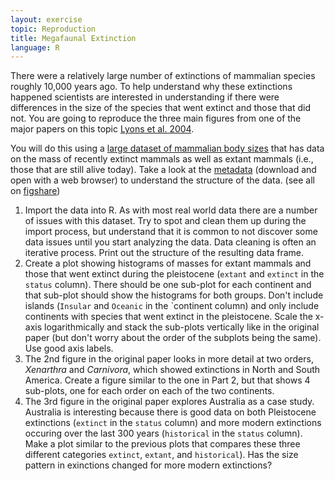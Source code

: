 ```yaml
---
layout: exercise
topic: Reproduction
title: Megafaunal Extinction
language: R
---
```


There were a relatively large number of extinctions of mammalian species roughly
10,000 years ago. To help understand why these extinctions happened scientists
are interested in understanding if there were differences in the size of the
species that went extinct and those that did not. You are going to reproduce the
three main figures from one of the major papers on this topic [Lyons et al.
2004](https://www.evolutionary-ecology.com/abstracts/v06/1499.html).

You will do this using a 
[large dataset of mammalian body sizes](https://ndownloader.figshare.com/files/5593343)
that has data on the mass of recently extinct mammals as well as extant mammals
(i.e., those that are still alive today). Take a look at the
[metadata](https://ndownloader.figshare.com/files/5593346) (download and open with a web browser) to
understand the structure of the data. (see all on [figshare](https://figshare.com/articles/dataset/Data_Paper_Data_Paper/3523112))

1. Import the data into R. As with most real world data there are a number of
   issues with this dataset. Try to spot and clean them up during the import
   process, but understand that it is common to not discover some data issues
   until you start analyzing the data. Data cleaning is often an iterative
   process. Print out the structure of the resulting data frame.
2. Create a plot showing histograms of masses for extant mammals and those that
   went extinct during the pleistocene (`extant` and `extinct` in the `status`
   column). There should be one sub-plot for each continent and that sub-plot
   should show the histograms for both groups. Don't include islands (`Insular`
   and `Oceanic` in the `continent column) and only include continents with
   species that went extinct in the pleistocene. Scale the x-axis
   logarithmically and stack the sub-plots vertically like in the original paper
   (but don't worry about the order of the subplots being the same). Use good
   axis labels.
3. The 2nd figure in the original paper looks in more detail at two orders,
   *Xenarthra* and *Carnivora*, which showed extinctions in North and South
   America. Create a figure similar to the one in Part 2, but that shows 4
   sub-plots, one for each order on each of the two continents.
4. The 3rd figure in the original paper explores Australia as a case study.
   Australia is interesting because there is good data on both Pleistocene
   extinctions (`extinct` in the `status` column) and more modern extinctions
   occuring over the last 300 years (`historical` in the `status` column). Make
   a plot similar to the previous plots that compares these three different
   categories `extinct`, `extant`, and `historical`). Has the size pattern in
   exinctions changed for more modern extinctions?